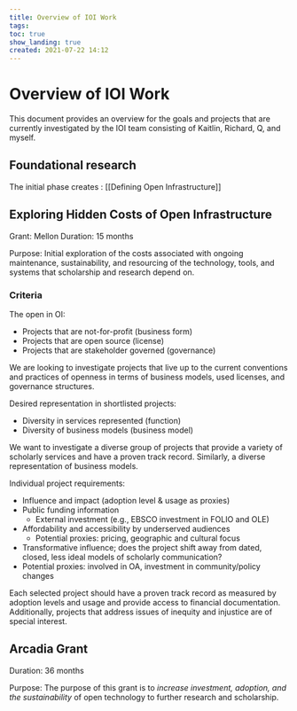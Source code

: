 ```yaml
---
title: Overview of IOI Work
tags: 
toc: true
show_landing: true
created: 2021-07-22 14:12
---
```


# Overview of IOI Work

This document provides an overview for the goals and projects that are currently investigated by the IOI team consisting of Kaitlin, Richard, Q, and myself.

## Foundational research

The initial phase creates : [[Defining Open Infrastructure]]

## Exploring Hidden Costs of Open Infrastructure

Grant: Mellon
Duration: 15 months

Purpose: Initial exploration of the costs associated with ongoing maintenance, sustainability, and resourcing of the technology, tools, and systems that scholarship and research depend on.

### Criteria

The open in OI:

-   Projects that are not-for-profit (business form)
-   Projects that are open source (license)
-   Projects that are stakeholder governed (governance)

We are looking to investigate projects that live up to the current conventions and practices of openness in terms of business models, used licenses, and governance structures.

Desired representation in shortlisted projects:

-   Diversity in services represented (function)
-   Diversity of business models (business model)

We want to investigate a diverse group of projects that provide a variety of scholarly services and have a proven track record. Similarly, a diverse representation of business models.

Individual project requirements:

-   Influence and impact (adoption level & usage as proxies)
-   Public funding information
	-   External investment (e.g., EBSCO investment in FOLIO and OLE)
-   Affordability and accessibility by underserved audiences
	-   Potential proxies: pricing, geographic and cultural focus
-   Transformative influence; does the project shift away from dated, closed, less ideal models of scholarly communication?
-   Potential proxies: involved in OA, investment in community/policy changes

Each selected project should have a proven track record as measured by adoption levels and usage and provide access to financial documentation. Additionally, projects that address issues of inequity and injustice are of special interest.

## Arcadia Grant

Duration: 36 months

Purpose: The purpose of this grant is to *increase investment, adoption, and the sustainability* of open technology to further research and scholarship.


